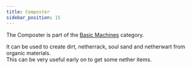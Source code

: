 ```yaml
---
title: Composter
sidebar_position: 15
---
```


The Composter is part of the [Basic Machines](Basic-Machines.md) category.  

It can be used to create dirt, netherrack, soul sand and netherwart from organic materials.  
This can be very useful early on to get some nether items.  
